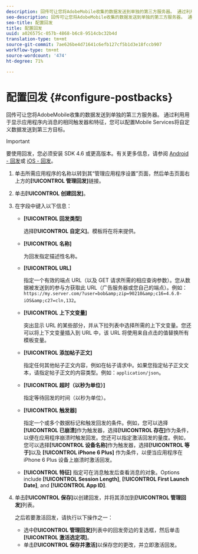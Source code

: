 ```yaml
---
description: 回传可让您将AdobeMobile收集的数据发送到单独的第三方服务器。 通过利用用于显示应用程序内消息的相同触发器和特征，您可以配置Mobile Services将自定义数据发送到第三方目标。
seo-description: 回传可让您将AdobeMobile收集的数据发送到单独的第三方服务器。 通过利用用于显示应用程序内消息的相同触发器和特征，您可以配置Mobile Services将自定义数据发送到第三方目标。
seo-title: 配置回发
title: 配置回发
uuid: a026575c-057b-4868-b6c8-9514cbc32b4d
translation-type: tm+mt
source-git-commit: 7ae626be4d71641c6efb127cf5b1d3e18fccb907
workflow-type: tm+mt
source-wordcount: '474'
ht-degree: 71%

---
```



# 配置回发 {#configure-postbacks}

回传可让您将AdobeMobile收集的数据发送到单独的第三方服务器。 通过利用用于显示应用程序内消息的相同触发器和特征，您可以配置Mobile Services将自定义数据发送到第三方目标。

>[!IMPORTANT]
>
>要使用回发，您必须安装 SDK 4.6 或更高版本。有关更多信息，请参阅 [Android - 回发](/help/android/analytics-main/postbacks/postbacks.md)或 [iOS - 回发](/help/ios/analytics-main/postback/postback.md)。

1. 单击所需应用程序的名称以转到其“管理应用程序设置”页面，然后单击页面右上方的&#x200B;**[!UICONTROL 管理回发]**&#x200B;链接。
1. 单击&#x200B;**[!UICONTROL 创建回发]**。
1. 在字段中键入以下信息：

   * **[!UICONTROL 回发类型]**

      选择&#x200B;**[!UICONTROL 自定义]**。模板将在将来提供。

   * **[!UICONTROL 名称]**

      为回发指定描述性名称。

   * **[!UICONTROL URL]**

      指定一个有效的端点 URL（以及 GET 请求所需的相应查询参数）。您从数据被发送到的参与方获取此 URL（广告服务器或您自己的端点）。例如：`https://my.server.com/?user=bob&amp;zip=90210&amp;c16=4.6.0-iOS&amp;c27=cln,132`。

   * **[!UICONTROL 上下文变量]**

      突出显示 URL 的某些部分，并从下拉列表中选择所需的上下文变量。您还可以将上下文变量插入到 URL 中，该 URL 将使用来自点击的值替换所有模板变量。

   * **[!UICONTROL 添加帖子正文]**

      指定任何其他帖子正文内容，例如在帖子请求中。如果您指定帖子正文文本，请指定帖子正文的内容类型。例如：`application/json`。

   * **[!UICONTROL 超时（以秒为单位）]**

      指定等待回发的时间（以秒为单位）。

   * **[!UICONTROL 触发器]**

      指定一个或多个数据标记和触发回发的条件。例如，您可以选择&#x200B;**[!UICONTROL 已崩溃]**&#x200B;作为触发器，选择&#x200B;**[!UICONTROL 存在]**&#x200B;作为条件，以便在应用程序崩溃时触发回发。您还可以指定激活回发的量度。例如，您可以选择&#x200B;**[!UICONTROL 设备名称]**&#x200B;作为触发器，选择&#x200B;**[!UICONTROL 等于]**&#x200B;以及 **[!UICONTROL iPhone 6 Plus]** 作为条件，以便当应用程序在 iPhone 6 Plus 设备上崩溃时激活回发。

   * **[!UICONTROL 特征]**
   指定可在消息触发后查看消息的对象。Options include **[!UICONTROL Session Length]**, **[!UICONTROL First Launch Date]**, and **[!UICONTROL App ID]**.

1. 单击&#x200B;**[!UICONTROL 保存]**&#x200B;以创建回发，并将其添加到&#x200B;**[!UICONTROL 管理回发]**&#x200B;列表。

   之后若要激活回发，请执行以下操作之一：

   * 选中&#x200B;**[!UICONTROL 管理回发]**&#x200B;列表中的回发旁边的复选框，然后单击&#x200B;**[!UICONTROL 激活选定项]**。
   * 单击&#x200B;**[!UICONTROL 保存并激活]**&#x200B;以保存您的更改，并立即激活回发。
